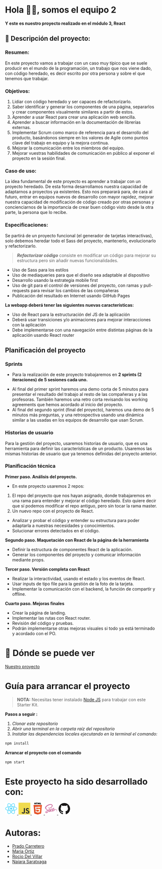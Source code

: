 # Hola 👋🏽, somos el equipo 2

**Y este es nuestro proyecto realizado en el módulo 3, React**

## 🚀 Descripción del proyecto:

### Resumen:

En este proyecto vamos a trabajar con un caso muy típico que se suele producir en el mundo de la programación, un trabajo que nos viene dado, con código heredado, es decir escrito por otra persona y sobre el que tenemos que trabajar.

### Objetivos:

1. Lidiar con código heredado y ser capaces de refactorizarlo.
2. Saber identificar y generar los componentes de una página, separarlos y crear componentes visualmente similares a partir de estos.
3. Aprender a usar React para crear una aplicación web sencilla.
4. Aprender a buscar información en la documentación de librerías externas.
5. Implementar Scrum como marco de referencia para el desarrollo del producto, basándonos siempre en los valores de Agile como puntos clave del trabajo en equipo y la mejora continua.
6. Mejorar la comunicación entre los miembros del equipo.
7. Mejorar vuestras habilidades de comunicación en público al exponer el proyecto en la sesión final.

### Caso de uso:

La idea fundamental de este proyecto es aprender a trabajar con un proyecto heredado. De esta forma desarrollamos nuestra capacidad de adaptarnos a proyectos ya existentes. Esto nos preparará para, de cara al futuro, entrar en equipos nuevos de desarrollo con mayor rapidez, mejorar nuestra capacidad de modificación de código creado por otras personas y concienciarnos de la importancia de crear buen código visto desde la otra parte, la persona que lo recibe.

### Especificaciones:

Se partirá de un proyecto funcional (el generador de tarjetas interactivas), solo debemos heredar todo el Sass del proyecto, mantenerlo, evolucionarlo y refactorizarlo.

> **_Refactorizar código_** consiste en modificar un código para mejorar su estructura pero sin añadir nuevas funcionalidades.

- Uso de Sass para los estilos
- Uso de mediaqueries para que el diseño sea adaptable al dispositivo
- Desarrollo usando la estrategia mobile first
- Uso de git para el control de versiones del proyecto, con ramas y pull-requests para revisar los cambios de las compañeras
- Publicación del resultado en Internet usando GitHub Pages

**La webapp deberá tener las siguientes nuevas características:**

- Uso de React para la estructuración del JS de la aplicación
- Deberá usar transiciones y/o animaciones para mejorar interacciones con la aplicación
- Debe implementarse con una navegación entre distintas páginas de la aplicación usando React router

## Planificación del proyecto

### Sprints

- Para la realización de este proyecto trabajaremos en **2 sprints (2 iteraciones) de 5 sesiones cada uno.**

* Al final del primer sprint haremos una demo corta de 5 minutos para presentar el resultado del trabajo al resto de las compañeras y a las profesoras. También haremos una retro corta revisando los working agreements que hemos acordado al inicio del proyecto.
* Al final del segundo sprint (final del proyecto), haremos una demo de 5 minutos más preguntas, y una retrospectiva usando una dinámica similar a las usadas en los equipos de desarrollo que usan Scrum.

### Historias de usuario

Para la gestión del proyecto, usaremos historias de usuario, que es una herramienta para definir las características de un producto. Usaremos las mismas historias de usuario que ya tenemos definidas del proyecto anterior.

### Planificación técnica

**Primer paso. Análisis del proyecto.**

- En este proyecto usaremos 2 repos:

1. El repo del proyecto que nos hayan asignado, donde trabajaremos en una rama para entender y mejorar el código heredado. Esto quiere decir que sí podemos modificar el repo antiguo, pero sin tocar la rama master.
2. Un nuevo repo con el proyecto de React.

- Analizar y probar el código y entender su estructura para poder adaptarla a nuestras necesidades y conocimientos.
- Solucionar errores detectados en el código.

**Segundo paso. Maquetación con React de la página de la herramienta**

- Definir la estructura de componentes React de la aplicación.
- Generar los componentes del proyecto y comunicar información mediante props.

**Tercer paso. Versión completa con React**

- Realizar la interactividad, usando el estado y los eventos de React.
- Usar inputs de tipo file para la gestión de la foto de la tarjeta.
- Implementar la comunicación con el backend, la función de compartir y offline.

**Cuarto paso. Mejoras finales**

- Crear la página de landing.
- Implementar las rutas con React router.
- Revisión del código y pruebas.
- Podrán implementarse otras mejoras visuales si todo ya está terminado y acordado con el PO.

# 👀 Dónde se puede ver

[Nuestro proyecto](http://beta.adalab.es/project-promo-p-module-3-team-2/)

# Guía para arrancar el proyecto

> **NOTA:** Necesitas tener instalado [Node JS](https://nodejs.org/) para trabajar con este Starter Kit.

**Pasos a seguir :**

1. _Clonar este repositorio_
2. _Abrir una terminal en la carpeta raíz del repositorio_
3. _Instalar las dependencias locales ejecutando en la terminal el comando:_

```bash
npm install
```

**Arrancar el proyecto con el comando**

```bash
npm start
```

# Este proyecto ha sido desarrollado con:

<p>
<a href="https://reactjs.org/" target="_blank" rel="noreferrer"> <img src="https://raw.githubusercontent.com/devicons/devicon/master/icons/react/react-original.svg" alt="react" width="40" height="40"/> </a> 
<a href="https://developer.mozilla.org/en-US/docs/Web/JavaScript" target="_blank" rel="noreferrer"> <img src="https://raw.githubusercontent.com/devicons/devicon/master/icons/javascript/javascript-original.svg" alt="javascript" width="40" height="40"/> 
<a href="https://www.w3.org/html/" target="_blank" rel="noreferrer"> <img src="https://raw.githubusercontent.com/devicons/devicon/master/icons/html5/html5-original-wordmark.svg" alt="html5" width="40" height="40"/>
<a href="https://sass-lang.com" target="_blank" rel="noreferrer"> <img src="https://raw.githubusercontent.com/devicons/devicon/master/icons/sass/sass-original.svg" alt="sass" width="40" height="40"/>
<a href="https://github.com/" target="_blank" rel="noreferrer"> <img src="https://raw.githubusercontent.com/devicons/devicon/master/icons/github/github-original.svg" alt=“github” width="40" height="40"/> </a> 
</p>

# Autoras:

- [Prado Carretero](https://github.com/PradoCarretero)
- [Maria Ortiz](https://github.com/miaor5)
- [Rocio Del Villar](https://github.com/RocioDvn)
- [Naiara Saratxaga](https://github.com/NaiSaratxaga)
